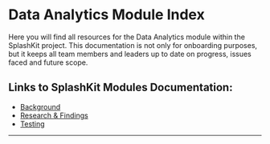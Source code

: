 # Data Analytics Module Index

Here you will find all resources for the Data Analytics module within the SplashKit project. This
documentation is not only for onboarding purposes, but it keeps all team members and leaders up to
date on progress, issues faced and future scope.

## Links to SplashKit Modules Documentation:

- [Background](Background/Index.md)
- [Research & Findings](Research%20&%20Findings/Index.md)
- [Testing](Testing/Index.md)

---

